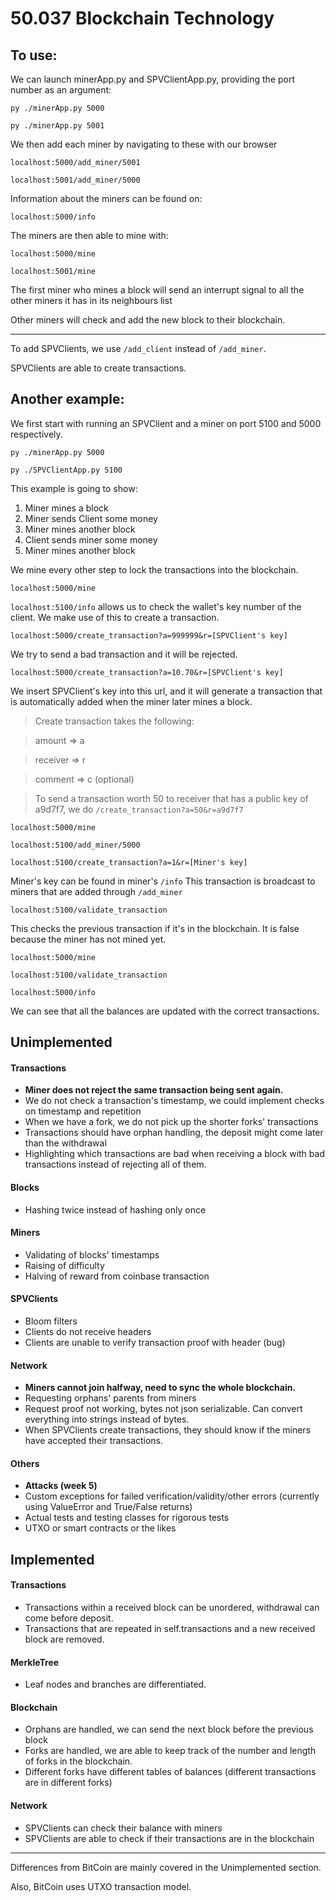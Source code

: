 # 50.037 Blockchain Technology

## To use:
We can launch minerApp.py and SPVClientApp.py, providing the port number as an argument:

`py ./minerApp.py 5000`

`py ./minerApp.py 5001`

We then add each miner by navigating to these with our browser

`localhost:5000/add_miner/5001`

`localhost:5001/add_miner/5000`

Information about the miners can be found on:

`localhost:5000/info`

The miners are then able to mine with:

`localhost:5000/mine`

`localhost:5001/mine`

The first miner who mines a block will send an interrupt signal to all the other miners it has in its neighbours list

Other miners will check and add the new block to their blockchain.

---

To add SPVClients, we use `/add_client` instead of `/add_miner`.

SPVClients are able to create transactions.

## Another example:

We first start with running an SPVClient and a miner on port 5100 and 5000 respectively.

`py ./minerApp.py 5000`

`py ./SPVClientApp.py 5100`

This example is going to show:
1. Miner mines a block
2. Miner sends Client some money
3. Miner mines another block
4. Client sends miner some money
5. Miner mines another block

We mine every other step to lock the transactions into the blockchain.

`localhost:5000/mine`

`localhost:5100/info` allows us to check the wallet's key number of the client. We make use of this to create a transaction.

`localhost:5000/create_transaction?a=999999&r=[SPVClient's key]` 

We try to send a bad transaction and it will be rejected.

`localhost:5000/create_transaction?a=10.70&r=[SPVClient's key]` 

We insert SPVClient's key into this url, 
and it will generate a transaction that is automatically added when the miner later mines a block. 

> Create transaction takes the following:

> amount => a

> receiver => r

> comment => c (optional)

> To send a transaction worth 50 to receiver that has a public key of a9d7f7, we do `/create_transaction?a=50&r=a9d7f7`

`localhost:5000/mine`

`localhost:5100/add_miner/5000` 

`localhost:5100/create_transaction?a=1&r=[Miner's key]` 

Miner's key can be found in miner's `/info`
This transaction is broadcast to miners that are added through `/add_miner`

`localhost:5100/validate_transaction` 

This checks the previous transaction if it's in the blockchain. 
It is false because the miner has not mined yet.

`localhost:5000/mine`

`localhost:5100/validate_transaction`

`localhost:5000/info` 

We can see that all the balances are updated with the correct transactions.





## Unimplemented 
#### Transactions
* **Miner does not reject the same transaction being sent again.**
* We do not check a transaction's timestamp, we could implement checks on timestamp and repetition
* When we have a fork, we do not pick up the shorter forks' transactions
* Transactions should have orphan handling, the deposit might come later than the withdrawal
* Highlighting which transactions are bad when receiving a block with bad transactions instead of rejecting all of them.
#### Blocks
* Hashing twice instead of hashing only once
#### Miners
* Validating of blocks' timestamps
* Raising of difficulty
* Halving of reward from coinbase transaction
#### SPVClients
* Bloom filters
* Clients do not receive headers
* Clients are unable to verify transaction proof with header (bug)
#### Network
* **Miners cannot join halfway, need to sync the whole blockchain.**
* Requesting orphans' parents from miners
* Request proof not working, bytes not json serializable. Can convert everything into strings instead of bytes.
* When SPVClients create transactions, they should know if the miners have accepted their transactions.
#### Others
* **Attacks (week 5)**
* Custom exceptions for failed verification/validity/other errors (currently using ValueError and True/False returns)
* Actual tests and testing classes for rigorous tests
* UTXO or smart contracts or the likes

## Implemented
#### Transactions
* Transactions within a received block can be unordered, withdrawal can come before deposit.
* Transactions that are repeated in self.transactions and a new received block are removed.
#### MerkleTree
* Leaf nodes and branches are differentiated.
#### Blockchain
* Orphans are handled, we can send the next block before the previous block
* Forks are handled, we are able to keep track of the number and length of forks in the blockchain.
* Different forks have different tables of balances (different transactions are in different forks)
#### Network
* SPVClients can check their balance with miners
* SPVClients are able to check if their transactions are in the blockchain

---
Differences from BitCoin are mainly covered in the Unimplemented section.

Also, BitCoin uses UTXO transaction model.
